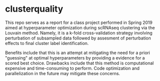 # clusterquality

This repo serves as a report for a class project performed in Spring 2019 aimed at hyperparameter optimization during scRNAseq clustering via the Louvain method. Namely, it is a k-fold cross-validation strategy involving perturbation of subsampled data followed by assesment of perturbation effects to final cluster label identification.

Benefits include that this is an attempt at mitigating the need for a priori "guessing" at optimal hyperparameters by providing a evidence for a scored best choice. Drawbacks include that this method is computational expensive and time-consuming to perform. Code optimization and parallelization in the future may mitigate these concerns.
